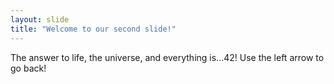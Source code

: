 ```yaml
---
layout: slide
title: "Welcome to our second slide!"
---
```

The answer to life, the universe, and everything is...42!
Use the left arrow to go back!
